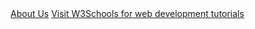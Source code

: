 
<!DOCTYPE html>
<html lang="en">
<head>
    <meta charset="UTF-8">
    <meta name="viewport" content="width=device-width, initial-scale=1.0">
    <title>My Website</title>
</head>
<body>
    <a href="about_us.html">About Us</a>
    <a href="https://www.w3schools.com" target="_blank" rel="noopener noreferrer">Visit W3Schools for web development tutorials</a>
</body>
</html>
